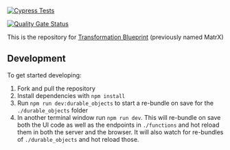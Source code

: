 [![Cypress Tests](https://github.com/transformation-dev/blueprint/actions/workflows/coverage-on-pr.yml/badge.svg)](https://github.com/transformation-dev/blueprint/actions/workflows/coverage-on-pr.yml)

[![Quality Gate Status](https://sonarcloud.io/api/project_badges/measure?project=transformation-dev_blueprint&metric=alert_status)](https://sonarcloud.io/summary/new_code?id=transformation-dev_blueprint)

This is the repository for [Transformation Blueprint](https://transformation.dev/faq) (previously named MatrX)

## Development

To get started developing:

  1. Fork and pull the repository
  2. Install dependencies with `npm install`
  3. Run `npm run dev:durable_objects` to start a re-bundle on save for the `./durable_objects` folder 
  4. In another terminal window run `npm run dev`. This will re-bundle on save both the UI code as well as the endpoints in `./functions` and hot reload them in both the server and the browser. It will also watch for re-bundles of `./durable_objects` and hot reload those.
